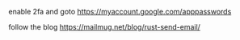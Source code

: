 enable 2fa and goto  https://myaccount.google.com/apppasswords

follow the blog https://mailmug.net/blog/rust-send-email/
